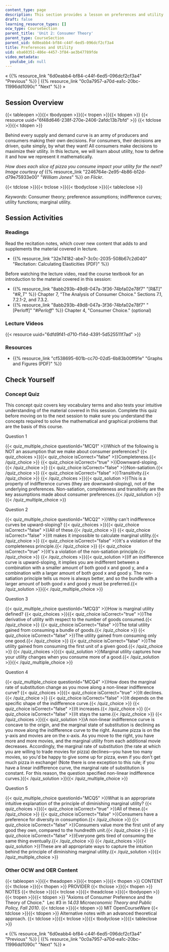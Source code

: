 ```yaml
---
content_type: page
description: This section provides a lesson on preferences and utility.
draft: false
learning_resource_types: []
ocw_type: CourseSection
parent_title: 'Unit 2: Consumer Theory'
parent_type: CourseSection
parent_uid: 6d0eabb4-bf84-c44f-6ed5-096dcf2cf3a4
title: Preferences and Utility
uid: eba60351-486e-4457-3f84-ae3b47789fde
video_metadata:
  youtube_id: null
---
```

« {{% resource_link "6d0eabb4-bf84-c44f-6ed5-096dcf2cf3a4" "Previous" %}} | {{% resource_link "0c0a7957-a70d-ea1c-20bc-11996dd1090c" "Next" %}} »

## Session Overview

{{< tableopen >}}{{< tbodyopen >}}{{< tropen >}}{{< tdopen >}}
{{< resource uuid="6f48d646-238f-270e-2406-2afdc13b7bfd" >}}
{{< tdclose >}}{{< tdopen >}}

Behind every supply and demand curve is an army of producers and consumers making their own decisions. For consumers, their decisions are driven, quite simply, by what they want! All consumers make decisions to maximize their utility. In this lecture, we will learn about utility, how to define it and how we represent it mathematically. 

*How does each slice of pizza you consume impact your utility for the next? Image courtesy of* {{% resource_link "2246764e-2e95-4b86-b12d-d79e75933e00" "*William Jones*" %}} *on Flickr*.

{{< tdclose >}}{{< trclose >}}{{< tbodyclose >}}{{< tableclose >}}

*Keywords*: Consumer theory; preference assumptions; indifference curves; utility functions; marginal utility.

## Session Activities

### Readings

Read the recitation notes, which cover new content that adds to and supplements the material covered in lecture.

- {{% resource_link "32e74182-abe7-3c0c-2035-508b67c2d040" "Recitation: Calculating Elasticities (PDF)" %}}

Before watching the lecture video, read the course textbook for an introduction to the material covered in this session:

- {{% resource_link "8abb293b-49d8-047a-3f36-74bfa02e78f7" "\[R&T\]" "#_R_T_" %}} Chapter 7, "The Analysis of Consumer Choice." Sections 7.1, 7.2.1-2, and 7.3.2.
- {{% resource_link "8abb293b-49d8-047a-3f36-74bfa02e78f7" "\[Perloff\]" "#_Perloff_" %}} Chapter 4, "Consumer Choice." (optional)

### Lecture Videos

{{< resource uuid="6dfd9f41-d710-f14d-4391-5d525511f7ad" >}}

### Resources

- {{% resource_link "cf538695-601b-cc70-02d5-6b83b00ff91e" "Graphs and Figures (PDF)" %}}

## Check Yourself

### Concept Quiz

This concept quiz covers key vocabulary terms and also tests your intuitive understanding of the material covered in this session. Complete this quiz before moving on to the next session to make sure you understand the concepts required to solve the mathematical and graphical problems that are the basis of this course.

Question 1

{{< quiz_multiple_choice questionId="MCQ1" >}}Which of the following is NOT an assumption that we make about consumer preferences? {{< quiz_choices >}}{{< quiz_choice isCorrect="false" >}}Completeness.{{< /quiz_choice >}} {{< quiz_choice isCorrect="true" >}}Downward-sloping.{{< /quiz_choice >}} {{< quiz_choice isCorrect="false" >}}Non-satiation.{{< /quiz_choice >}} {{< quiz_choice isCorrect="false" >}}Transitivity.{{< /quiz_choice >}} {{< /quiz_choices >}}{{< quiz_solution >}}This is a property of indifference curves (they are downward-sloping), not of the underlying preferences. Non-satiation, completeness and transitivity are the key assumptions made about consumer preferences.{{< /quiz_solution >}}{{< /quiz_multiple_choice >}}

Question 2

{{< quiz_multiple_choice questionId="MCQ2" >}}Why can't indifference curves be upward-sloping? {{< quiz_choices >}}{{< quiz_choice isCorrect="false" >}}All of these.{{< /quiz_choice >}} {{< quiz_choice isCorrect="false" >}}It makes it impossible to calculate marginal utility.{{< /quiz_choice >}} {{< quiz_choice isCorrect="false" >}}It's a violation of the completeness principle.{{< /quiz_choice >}} {{< quiz_choice isCorrect="true" >}}It's a violation of the non-satiation principle.{{< /quiz_choice >}} {{< /quiz_choices >}}{{< quiz_solution >}}If an indifference curve is upward-sloping, it implies you are indifferent between a combination with a smaller amount of both good x and good y, and a combination with a larger amount of both good x and good y. The non-satiation principle tells us more is always better, and so the bundle with a larger amount of both good x and good y must be preferred.{{< /quiz_solution >}}{{< /quiz_multiple_choice >}}

Question 3

{{< quiz_multiple_choice questionId="MCQ3" >}}How is marginal utility defined? {{< quiz_choices >}}{{< quiz_choice isCorrect="true" >}}The derivative of utility with respect to the number of goods consumed.{{< /quiz_choice >}} {{< quiz_choice isCorrect="false" >}}The total utility gained from consuming a bundle of goods.{{< /quiz_choice >}} {{< quiz_choice isCorrect="false" >}}The utility gained from consuming only one good.{{< /quiz_choice >}} {{< quiz_choice isCorrect="false" >}}The utility gained from consuming the first unit of a given good.{{< /quiz_choice >}} {{< /quiz_choices >}}{{< quiz_solution >}}Marginal utility captures how your utility changes when you consume more of a good.{{< /quiz_solution >}}{{< /quiz_multiple_choice >}}

Question 4

{{< quiz_multiple_choice questionId="MCQ4" >}}How does the marginal rate of substitution change as you move along a non-linear indifference curve? {{< quiz_choices >}}{{< quiz_choice isCorrect="true" >}}It declines.{{< /quiz_choice >}} {{< quiz_choice isCorrect="false" >}}It depends on the specific shape of the indifference curve.{{< /quiz_choice >}} {{< quiz_choice isCorrect="false" >}}It increases.{{< /quiz_choice >}} {{< quiz_choice isCorrect="false" >}}It stays the same.{{< /quiz_choice >}} {{< /quiz_choices >}}{{< quiz_solution >}}A non-linear indifference curve is concave to the origin, and the marginal state of substitution is declining as you move along the indifference curve to the right. Assume pizza is on the y-axis and movies are on the x-axis. As you move to the right, you have more and more movies, and the marginal utility from each additional movie decreases. Accordingly, the marginal rate of substitution (the rate at which you are willing to trade movies for pizza) declines—you have too many movies, so you'd be happy to give some up for pizza, even if you don't get much pizza in exchange! (Note there is one exception to this rule; if you have a linear indifference curve, the marginal rate of substitution is constant. For this reason, the question specified non-linear indifference curves.){{< /quiz_solution >}}{{< /quiz_multiple_choice >}}

Question 5

{{< quiz_multiple_choice questionId="MCQ5" >}}What is an appropriate intuitive explanation of the principle of diminishing marginal utility? {{< quiz_choices >}}{{< quiz_choice isCorrect="true" >}}All of these.{{< /quiz_choice >}} {{< quiz_choice isCorrect="false" >}}Consumers have a preference for diversity in consumption.{{< /quiz_choice >}} {{< quiz_choice isCorrect="false" >}}Consumers value more the first unit of any good they own, compared to the hundredth unit.{{< /quiz_choice >}} {{< quiz_choice isCorrect="false" >}}Everyone gets tired of consuming the same thing eventually.{{< /quiz_choice >}} {{< /quiz_choices >}}{{< quiz_solution >}}These are all appropriate ways to capture the intuition behind the principle of diminishing marginal utility.{{< /quiz_solution >}}{{< /quiz_multiple_choice >}}

### Other OCW and OER Content

{{< tableopen >}}{{< theadopen >}}{{< tropen >}}{{< thopen >}}
CONTENT
{{< thclose >}}{{< thopen >}}
PROVIDER
{{< thclose >}}{{< thopen >}}
NOTES
{{< thclose >}}{{< trclose >}}{{< theadclose >}}{{< tbodyopen >}}{{< tropen >}}{{< tdopen >}}
"Axioms of Consumer Preference and the Theory of Choice."  Lec #3 in *14.03 Microeconomic Theory and Public Policy, Fall 2010*.
{{< tdclose >}}{{< tdopen >}}
MIT OpenCourseWare
{{< tdclose >}}{{< tdopen >}}
Alternative notes with an advanced theoretical approach.
{{< tdclose >}}{{< trclose >}}{{< tbodyclose >}}{{< tableclose >}}

« {{% resource_link "6d0eabb4-bf84-c44f-6ed5-096dcf2cf3a4" "Previous" %}} | {{% resource_link "0c0a7957-a70d-ea1c-20bc-11996dd1090c" "Next" %}} »